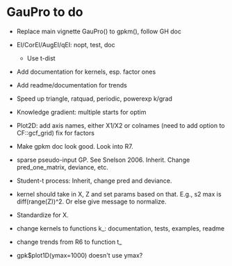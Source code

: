 # GauPro to do

* Replace main vignette GauPro() to gpkm(), follow GH doc

* EI/CorEI/AugEI/qEI: nopt, test, doc
  * Use t-dist

* Add documentation for kernels, esp. factor ones

* Add readme/documentation for trends

* Speed up triangle, ratquad, periodic, powerexp k/grad

* Knowledge gradient: multiple starts for optim

* Plot2D:
  add axis names, either X1/X2 or colnames (need to add option to CF::gcf_grid)
  fix for factors

* Make gpkm doc look good. Look into R7.

* sparse pseudo-input GP. See Snelson 2006. Inherit. Change pred_one_matrix,
deviance, etc.

* Student-t process: Inherit, change pred and deviance.

* kernel should take in X, Z and set params based on that. E.g., s2 max is
diff(range(Z))^2. Or else give message to normalize.

* Standardize for X.

* change kernels to functions k_: documentation, tests, examples, readme

* change trends from R6 to function t_

* gpk$plot1D(ymax=1000) doesn't use ymax?
